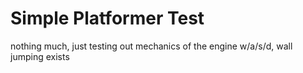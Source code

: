 # Simple Platformer Test
nothing much, just testing out mechanics of the engine
w/a/s/d, wall jumping exists